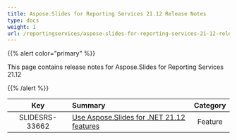```yaml
---
title: Aspose.Slides for Reporting Services 21.12 Release Notes
type: docs
weight: 1
url: /reportingservices/aspose-slides-for-reporting-services-21-12-release-notes/
---
```


{{% alert color="primary" %}} 

This page contains release notes for Aspose.Slides for Reporting Services 21.12

{{% /alert %}} 

|**Key** |**Summary** |**Category** |
| :-: | :- | :-: |
|SLIDESRS-33662|[Use Aspose.Slides for .NET 21.12 features](https://docs.aspose.com/slides/net/aspose-slides-for-net-21-12-release-notes/)|Feature|